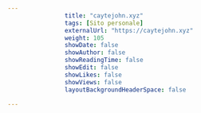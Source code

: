 ---
                title: "caytejohn.xyz"
                tags: [Sito personale]
                externalUrl: "https://caytejohn.xyz"
                weight: 105
                showDate: false
                showAuthor: false
                showReadingTime: false
                showEdit: false
                showLikes: false
                showViews: false
                layoutBackgroundHeaderSpace: false
                ---


